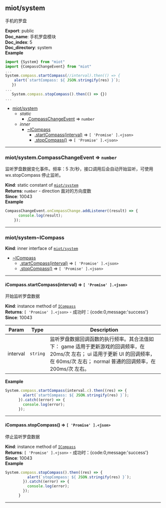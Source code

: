 <a name="module_miot/system"></a>

## miot/system
手机的罗盘

**Export**: public  
**Doc_name**: 手机罗盘模块  
**Doc_index**: 5  
**Doc_directory**: system  
**Example**  
```js
import {System} from "miot"
import {CompassChangeEvent} from "miot"
...
System.compass.startCompass(//interval).then(() => {
    alert(`startCompass: ${ JSON.stringify(res) }`);
   })
...
   System.compass.stopCompass().then(() => {})
...
```

* [miot/system](#module_miot/system)
    * _static_
        * [.CompassChangeEvent](#module_miot/system.CompassChangeEvent) ⇒ <code>number</code>
    * _inner_
        * [~ICompass](#module_miot/system..ICompass)
            * [.startCompass(interval)](#module_miot/system..ICompass+startCompass) ⇒ <code>[ &#x27;Promise&#x27; ].&lt;json&gt;</code>
            * [.stopCompass()](#module_miot/system..ICompass+stopCompass) ⇒ <code>[ &#x27;Promise&#x27; ].&lt;json&gt;</code>


* * *

<a name="module_miot/system.CompassChangeEvent"></a>

### miot/system.CompassChangeEvent ⇒ <code>number</code>
监听罗盘数据变化事件。频率：5 次/秒，接口调用后会自动开始监听，可使用 wx.stopCompass 停止监听。

**Kind**: static constant of [<code>miot/system</code>](#module_miot/system)  
**Returns**: <code>number</code> - direction 面对的方向度数  
**Since**: 10043  
**Example**  
```js
CompassChangeEvent.onCompassChange.addListener((result) => {
      console.log(result);
    });
```

* * *

<a name="module_miot/system..ICompass"></a>

### miot/system~ICompass
**Kind**: inner interface of [<code>miot/system</code>](#module_miot/system)  

* [~ICompass](#module_miot/system..ICompass)
    * [.startCompass(interval)](#module_miot/system..ICompass+startCompass) ⇒ <code>[ &#x27;Promise&#x27; ].&lt;json&gt;</code>
    * [.stopCompass()](#module_miot/system..ICompass+stopCompass) ⇒ <code>[ &#x27;Promise&#x27; ].&lt;json&gt;</code>


* * *

<a name="module_miot/system..ICompass+startCompass"></a>

#### iCompass.startCompass(interval) ⇒ <code>[ &#x27;Promise&#x27; ].&lt;json&gt;</code>
开始监听罗盘数据

**Kind**: instance method of [<code>ICompass</code>](#module_miot/system..ICompass)  
**Returns**: <code>[ &#x27;Promise&#x27; ].&lt;json&gt;</code> - 成功时：{code:0,message:'success'}  
**Since**: 10043  

| Param | Type | Description |
| --- | --- | --- |
| interval | <code>string</code> | 监听罗盘数据回调函数的执行频率。其合法值如下： game 适用于更新游戏的回调频率，在 20ms/次 左右； ui 适用于更新 UI 的回调频率，在 60ms/次 左右； normal 普通的回调频率，在 200ms/次 左右。 |

**Example**  
```js
System.compass.startCompass(interval.c).then((res) => {
        alert(`startCompass: ${ JSON.stringify(res) }`);
      }).catch((error) => {
        console.log(error);
      });
```

* * *

<a name="module_miot/system..ICompass+stopCompass"></a>

#### iCompass.stopCompass() ⇒ <code>[ &#x27;Promise&#x27; ].&lt;json&gt;</code>
停止监听罗盘数据

**Kind**: instance method of [<code>ICompass</code>](#module_miot/system..ICompass)  
**Returns**: <code>[ &#x27;Promise&#x27; ].&lt;json&gt;</code> - 成功时：{code:0,message:'success'}  
**Since**: 10043  
**Example**  
```js
System.compass.stopCompass().then((res) => {
          alert(`stopCompass: ${ JSON.stringify(res) }`);
        }).catch((error) => {
          console.log(error);
        });
      }
```

* * *

